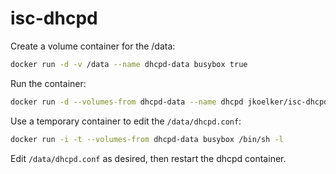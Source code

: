 isc-dhcpd
=========

Create a volume container for the /data:

```bash
docker run -d -v /data --name dhcpd-data busybox true
```

Run the container:

```bash
docker run -d --volumes-from dhcpd-data --name dhcpd jkoelker/isc-dhcpd
```

Use a temporary container to edit the ``/data/dhcpd.conf``:

```bash
docker run -i -t --volumes-from dhcpd-data busybox /bin/sh -l
```

Edit ``/data/dhcpd.conf`` as desired, then restart the dhcpd container.
